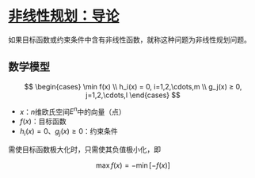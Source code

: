 <link rel='stylesheet' href='../../../style/index.css'>
<script src='../../../style/index.js'></script>

# [非线性规划：导论](../index.html)

如果目标函数或约束条件中含有非线性函数，就称这种问题为非线性规划问题。

## 数学模型

$$
\begin{cases}
    \min f(x)
\\  h_i(x) = 0, i=1,2,\cdots,m
\\  g_j(x) ≥ 0, j=1,2,\cdots,l
\end{cases}
$$

- $x$：$n$维欧氏空间$E^n$中的向量（点）
- $f(x)$：目标函数
- $h_i(x)=0$、$g_j(x)≥0$：约束条件

需使目标函数极大化时，只需使其负值极小化，即

$$\max f(x) = - \min [-f(x)]$$


